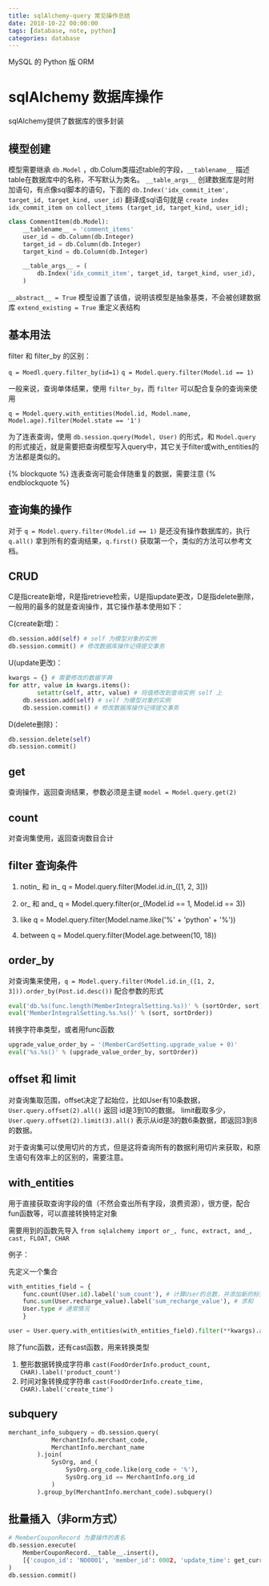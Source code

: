 ```yaml
---
title: sqlAlchemy-query 常见操作总结
date: 2018-10-22 00:00:00
tags: [database, note, python]
categories: database
---
```


MySQL 的 Python 版 ORM

<!-- more -->

# sqlAlchemy 数据库操作

sqlAlchemy提供了数据库的很多封装

## 模型创建

模型需要继承 `db.Model` ，db.Colum类描述table的字段，`__tablename__` 描述table在数据库中的名称，不写默认为类名。
`__table_args__` 创建数据库是时附加语句，有点像sql脚本的语句，下面的 `db.Index('idx_commit_item', target_id, target_kind, user_id)` 翻译成sql语句就是 `create index idx_commit_item on collect_items (target_id, target_kind, user_id);`

```python
class CommentItem(db.Model):
    __tablename__ = 'comment_items'
    user_id = db.Column(db.Integer)
    target_id = db.Column(db.Integer)
    target_kind = db.Column(db.Integer)

    __table_args__ = (
        db.Index('idx_commit_item', target_id, target_kind, user_id),
    )
```

`__abstract__ = True` 模型设置了该值，说明该模型是抽象基类，不会被创建数据库
`extend_existing = True` 重定义表结构

## 基本用法

filter 和 filter_by 的区别：

`q = Moedl.query.filter_by(id=1)`
`q = Model.query.filter(Model.id == 1)`

一般来说，查询单体结果，使用 `filter_by`，而 `filter` 可以配合复杂的查询来使用

`q = Model.query.with_entities(Model.id, Model.name, Model.age).filter(Model.state == '1')`

为了连表查询，使用 `db.session.query(Model, User)` 的形式，和 `Model.query` 的形式接近，就是需要把查询模型写入query中，其它关于filter或with_entities的方法都是类似的。

{% blockquote %}
连表查询可能会伴随重复的数据，需要注意
{% endblockquote %}

## 查询集的操作

对于 `q = Model.query.filter(Model.id == 1)` 是还没有操作数据库的，执行 `q.all()` 拿到所有的查询结果，`q.first()` 获取第一个，类似的方法可以参考文档。

## CRUD

C是指create新增，R是指retrieve检索，U是指update更改，D是指delete删除，一般用的最多的就是查询操作，其它操作基本使用如下：

C(create新增)：
```python
db.session.add(self) # self 为模型对象的实例
db.session.commit() # 修改数据库操作记得提交事务
```

U(update更改)：
```python
kwargs = {} # 需要修改的数据字典
for attr, value in kwargs.items():
        setattr(self, attr, value) # 将值修改到查询实例 self 上
    db.session.add(self) # self 为模型对象的实例
    db.session.commit() # 修改数据库操作记得提交事务
```

D(delete删除)：
```python
db.session.delete(self)
db.session.commit()
```

## get

查询操作，返回查询结果，参数必须是主键
`model = Model.query.get(2)`

## count

对查询集使用，返回查询数目合计

## filter 查询条件

1. notin_ 和 in_
q = Model.query.filter(Model.id.in_([1, 2, 3]))

2. or_ 和 and_
q = Model.query.filter(or_(Model.id == 1, Model.id == 3))

3. like
q = Model.query.filter(Model.name.like('%' + 'python' + '%'))

4. between
q = Model.query.filter(Model.age.between(10, 18))

## order_by

对查询集来使用，`q = Model.query.filter(Model.id.in_([1, 2, 3])).order_by(Post.id.desc())`
配合参数的形式
```python
eval('db.%s(func.length(MemberIntegralSetting.%s))' % (sortOrder, sort)),
eval('MemberIntegralSetting.%s.%s()' % (sort, sortOrder))
```
转换字符串类型，或者用func函数
```python
upgrade_value_order_by = '(MemberCardSetting.upgrade_value + 0)'
eval('%s.%s()' % (upgrade_value_order_by, sortOrder))
```

## offset 和 limit

对查询集取范围，offset决定了起始位，比如User有10条数据，`User.query.offset(2).all()` 返回 id是3到10的数据。
limit截取多少，`User.query.offset(2).limit(3).all()` 表示从id是3的数6条数据，即返回3到8的数据。

对于查询集可以使用切片的方式，但是这将查询所有的数据利用切片来获取，和原生语句有效率上的区别的，需要注意。

## with_entities

用于直接获取查询字段的值（不然会查出所有字段，浪费资源），很方便，配合fun函数等，可以直接转换特定对象

需要用到的函数先导入
`from sqlalchemy import or_, func, extract, and_, cast, FLOAT, CHAR`

例子：

先定义一个集合
```python
with_entities_field = {
    func.count(User.id).label('sum_count'), # 计算User的总数，并添加新的标签sum_count
    func.sum(User.recharge_value).label('sum_recharge_value'), # 求和
    User.type # 通常情况
    }
``` 

```python
user = User.query.with_entities(with_entities_field).filter(**kwargs).all()
```

除了func函数，还有cast函数，用来转换类型

1. 整形数据转换成字符串
`cast(FoodOrderInfo.product_count, CHAR).label('product_count')`
2. 时间对象转换成字符串
`cast(FoodOrderInfo.create_time, CHAR).label('create_time')` 

## subquery

```python
merchant_info_subquery = db.session.query(
            MerchantInfo.merchant_code,
            MerchantInfo.merchant_name
        ).join(
            SysOrg, and_(
                SysOrg.org_code.like(org_code + '%'),
                SysOrg.org_id == MerchantInfo.org_id
            )
        ).group_by(MerchantInfo.merchant_code).subquery()
```

## 批量插入（非orm方式）

```py
# MemberCouponRecord 为要操作的表名
db.session.execute(
    MemberCouponRecord.__table__.insert(),
    [{'coupon_id': 'NO0001', 'member_id': 0002, 'update_time': get_current_time(), 'create_by': get_op_user_name()} for item in item_data]
)
db.session.commit()
```